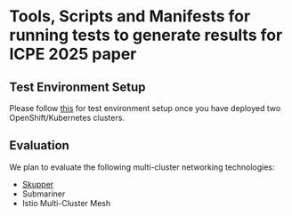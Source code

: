 # Tools, Scripts and Manifests for running tests to generate results for ICPE 2025 paper

## Test Environment Setup

Please follow [this](manifests/creating-resources.md) for test environment setup once you have deployed two OpenShift/Kubernetes clusters.

## Evaluation

We plan to evaluate the following multi-cluster networking technologies:
* [Skupper](docs/skupper.md)
* Submariner
* Istio Multi-Cluster Mesh

